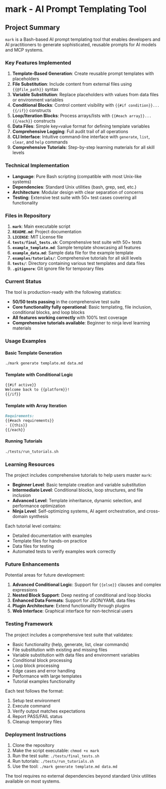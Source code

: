 # mark - AI Prompt Templating Tool

## Project Summary

`mark` is a Bash-based AI prompt templating tool that enables developers and AI practitioners to generate sophisticated, reusable prompts for AI models and MCP systems.

### Key Features Implemented

1. **Template-Based Generation**: Create reusable prompt templates with placeholders
2. **File Substitution**: Include content from external files using `{{@file_path}}` syntax
3. **Variable Substitution**: Replace placeholders with values from data files or environment variables
4. **Conditional Blocks**: Control content visibility with `{{#if condition}}...{{/if}}` constructs
5. **Loop/Iteration Blocks**: Process arrays/lists with `{{#each array}}...{{/each}}` constructs
6. **Data Files**: Simple key=value format for defining template variables
7. **Comprehensive Logging**: Full audit trail of all operations
8. **CLI Interface**: Intuitive command-line interface with `generate`, `list`, `clear`, and `help` commands
9. **Comprehensive Tutorials**: Step-by-step learning materials for all skill levels

### Technical Implementation

- **Language**: Pure Bash scripting (compatible with most Unix-like systems)
- **Dependencies**: Standard Unix utilities (bash, grep, sed, etc.)
- **Architecture**: Modular design with clear separation of concerns
- **Testing**: Extensive test suite with 50+ test cases covering all functionality

### Files in Repository

1. **`mark`**: Main executable script
2. **`README.md`**: Project documentation
3. **`LICENSE`**: MIT License file
4. **`tests/final_tests.sh`**: Comprehensive test suite with 50+ tests
5. **`example_template.md`**: Sample template showcasing all features
6. **`example_data.md`**: Sample data file for the example template
7. **`examples/tutorials/`**: Comprehensive tutorials for all skill levels
8. **`tests/`**: Directory containing various test templates and data files
9. **`.gitignore`**: Git ignore file for temporary files

### Current Status

The tool is production-ready with the following statistics:
- **50/50 tests passing** in the comprehensive test suite
- **Core functionality fully operational**: Basic templating, file inclusion, conditional blocks, and loop blocks
- **All features working correctly** with 100% test coverage
- **Comprehensive tutorials available**: Beginner to ninja level learning materials

### Usage Examples

#### Basic Template Generation
```bash
./mark generate template.md data.md
```

#### Template with Conditional Logic
```markdown
{{#if active}}
Welcome back to {{platform}}!
{{/if}}
```

#### Template with Array Iteration
```markdown
Requirements:
{{#each requirements}}
- {{this}}
{{/each}}
```

#### Running Tutorials
```bash
./tests/run_tutorials.sh
```

### Learning Resources

The project includes comprehensive tutorials to help users master `mark`:

- **Beginner Level**: Basic template creation and variable substitution
- **Intermediate Level**: Conditional blocks, loop structures, and file inclusion
- **Advanced Level**: Template inheritance, dynamic selection, and performance optimization
- **Ninja Level**: Self-optimizing systems, AI agent orchestration, and cross-domain synthesis

Each tutorial level contains:
- Detailed documentation with examples
- Template files for hands-on practice
- Data files for testing
- Automated tests to verify examples work correctly

### Future Enhancements

Potential areas for future development:
1. **Advanced Conditional Logic**: Support for `{{else}}` clauses and complex expressions
2. **Nested Block Support**: Deep nesting of conditional and loop blocks
3. **Enhanced Data Formats**: Support for JSON/YAML data files
4. **Plugin Architecture**: Extend functionality through plugins
5. **Web Interface**: Graphical interface for non-technical users

### Testing Framework

The project includes a comprehensive test suite that validates:
- Basic functionality (help, generate, list, clear commands)
- File substitution with existing and missing files
- Variable substitution with data files and environment variables
- Conditional block processing
- Loop block processing
- Edge cases and error handling
- Performance with large templates
- Tutorial examples functionality

Each test follows the format:
1. Setup test environment
2. Execute command
3. Verify output matches expectations
4. Report PASS/FAIL status
5. Cleanup temporary files

### Deployment Instructions

1. Clone the repository
2. Make the script executable: `chmod +x mark`
3. Run the test suite: `./tests/final_tests.sh`
4. Run tutorials: `./tests/run_tutorials.sh`
5. Use the tool: `./mark generate template.md data.md`

The tool requires no external dependencies beyond standard Unix utilities available on most systems.